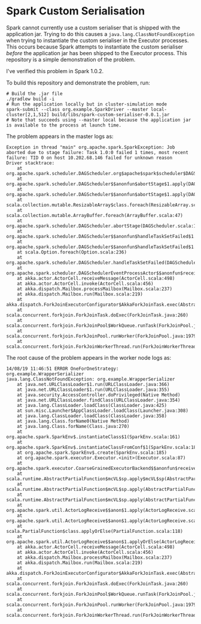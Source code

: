# Spark Custom Serialisation

Spark cannot currently use a custom serialiser that is shipped with the application jar.  Trying to do this causes a `java.lang.ClassNotFoundException` when trying to instantiate the custom serialiser in the Executor processes.  This occurs because Spark attempts to instantiate the custom serialiser *before* the application jar has been shipped to the Executor process.  This repository is a simple demonstration of the problem.

I've verified this problem in Spark 1.0.2.

To build this repository and demonstrate the problem, run:

    # Build the .jar file
    ./gradlew build -i
    # Run the application locally but in cluster-simulation mode
    spark-submit --class org.example.SparkDriver --master local-cluster[2,1,512] build/libs/spark-custom-serialiser-0.0.1.jar
    # Note that succeeds using --master local because the application jar is available to the process at launch time.

The problem appears in the master logs as:

    Exception in thread "main" org.apache.spark.SparkException: Job aborted due to stage failure: Task 1.0:0 failed 1 times, most recent failure: TID 0 on host 10.202.68.146 failed for unknown reason
    Driver stacktrace:
    	at org.apache.spark.scheduler.DAGScheduler.org$apache$spark$scheduler$DAGScheduler$$failJobAndIndependentStages(DAGScheduler.scala:1044)
    	at org.apache.spark.scheduler.DAGScheduler$$anonfun$abortStage$1.apply(DAGScheduler.scala:1028)
    	at org.apache.spark.scheduler.DAGScheduler$$anonfun$abortStage$1.apply(DAGScheduler.scala:1026)
    	at scala.collection.mutable.ResizableArray$class.foreach(ResizableArray.scala:59)
    	at scala.collection.mutable.ArrayBuffer.foreach(ArrayBuffer.scala:47)
    	at org.apache.spark.scheduler.DAGScheduler.abortStage(DAGScheduler.scala:1026)
    	at org.apache.spark.scheduler.DAGScheduler$$anonfun$handleTaskSetFailed$1.apply(DAGScheduler.scala:634)
    	at org.apache.spark.scheduler.DAGScheduler$$anonfun$handleTaskSetFailed$1.apply(DAGScheduler.scala:634)
    	at scala.Option.foreach(Option.scala:236)
    	at org.apache.spark.scheduler.DAGScheduler.handleTaskSetFailed(DAGScheduler.scala:634)
    	at org.apache.spark.scheduler.DAGSchedulerEventProcessActor$$anonfun$receive$2.applyOrElse(DAGScheduler.scala:1229)
    	at akka.actor.ActorCell.receiveMessage(ActorCell.scala:498)
    	at akka.actor.ActorCell.invoke(ActorCell.scala:456)
    	at akka.dispatch.Mailbox.processMailbox(Mailbox.scala:237)
    	at akka.dispatch.Mailbox.run(Mailbox.scala:219)
    	at akka.dispatch.ForkJoinExecutorConfigurator$AkkaForkJoinTask.exec(AbstractDispatcher.scala:386)
    	at scala.concurrent.forkjoin.ForkJoinTask.doExec(ForkJoinTask.java:260)
    	at scala.concurrent.forkjoin.ForkJoinPool$WorkQueue.runTask(ForkJoinPool.java:1339)
    	at scala.concurrent.forkjoin.ForkJoinPool.runWorker(ForkJoinPool.java:1979)
    	at scala.concurrent.forkjoin.ForkJoinWorkerThread.run(ForkJoinWorkerThread.java:107)

The root cause of the problem appears in the worker node logs as:

    14/08/19 11:46:51 ERROR OneForOneStrategy: org.example.WrapperSerializer
    java.lang.ClassNotFoundException: org.example.WrapperSerializer
        at java.net.URLClassLoader$1.run(URLClassLoader.java:366)
        at java.net.URLClassLoader$1.run(URLClassLoader.java:355)
        at java.security.AccessController.doPrivileged(Native Method)
        at java.net.URLClassLoader.findClass(URLClassLoader.java:354)
        at java.lang.ClassLoader.loadClass(ClassLoader.java:425)
        at sun.misc.Launcher$AppClassLoader.loadClass(Launcher.java:308)
        at java.lang.ClassLoader.loadClass(ClassLoader.java:358)
        at java.lang.Class.forName0(Native Method)
        at java.lang.Class.forName(Class.java:270)
        at org.apache.spark.SparkEnv$.instantiateClass$1(SparkEnv.scala:161)
        at org.apache.spark.SparkEnv$.instantiateClassFromConf$1(SparkEnv.scala:182)
        at org.apache.spark.SparkEnv$.create(SparkEnv.scala:185)
        at org.apache.spark.executor.Executor.<init>(Executor.scala:87)
        at org.apache.spark.executor.CoarseGrainedExecutorBackend$$anonfun$receiveWithLogging$1.applyOrElse(CoarseGrainedExecutorBackend.scala:60)
        at scala.runtime.AbstractPartialFunction$mcVL$sp.apply$mcVL$sp(AbstractPartialFunction.scala:33)
        at scala.runtime.AbstractPartialFunction$mcVL$sp.apply(AbstractPartialFunction.scala:33)
        at scala.runtime.AbstractPartialFunction$mcVL$sp.apply(AbstractPartialFunction.scala:25)
        at org.apache.spark.util.ActorLogReceive$$anon$1.apply(ActorLogReceive.scala:53)
        at org.apache.spark.util.ActorLogReceive$$anon$1.apply(ActorLogReceive.scala:42)
        at scala.PartialFunction$class.applyOrElse(PartialFunction.scala:118)
        at org.apache.spark.util.ActorLogReceive$$anon$1.applyOrElse(ActorLogReceive.scala:42)
        at akka.actor.ActorCell.receiveMessage(ActorCell.scala:498)
        at akka.actor.ActorCell.invoke(ActorCell.scala:456)
        at akka.dispatch.Mailbox.processMailbox(Mailbox.scala:237)
        at akka.dispatch.Mailbox.run(Mailbox.scala:219)
        at akka.dispatch.ForkJoinExecutorConfigurator$AkkaForkJoinTask.exec(AbstractDispatcher.scala:386)
        at scala.concurrent.forkjoin.ForkJoinTask.doExec(ForkJoinTask.java:260)
        at scala.concurrent.forkjoin.ForkJoinPool$WorkQueue.runTask(ForkJoinPool.java:1339)
        at scala.concurrent.forkjoin.ForkJoinPool.runWorker(ForkJoinPool.java:1979)
        at scala.concurrent.forkjoin.ForkJoinWorkerThread.run(ForkJoinWorkerThread.java:107)

